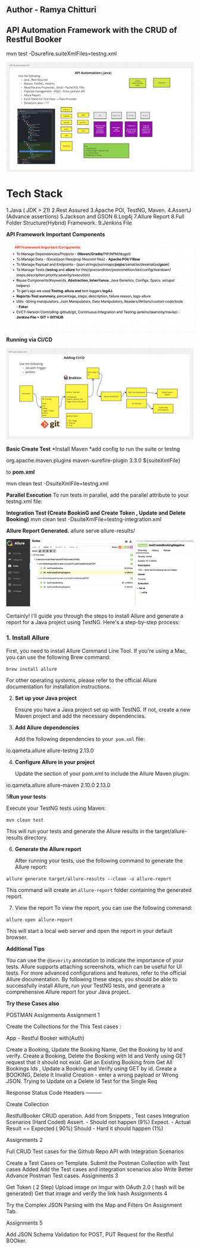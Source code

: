 ## Author - Ramya Chitturi
## API Automation Framework with the CRUD of Restful Booker

mvn test -Dsurefire.suiteXmlFiles=testng.xml

![img.png](img.png)




# **Tech Stack**

1.Java ( JDK > 21)
2.Rest Assured
3.Apache POI, TestNG, Maven.
4.AssertJ (Advance assertions)
5.Jackson and GSON
6.Log4j
7.Allure Report
8.Full Folder Structure(Hybrid) Framework.
9.Jenkins File

**API Framework Important Components**

![img_1.png](img_1.png)

**Running via CI/CD**

![img_2.png](img_2.png)

**Basic Create Test**
 *Install Maven
 *add config to run the suite or testng
  
<plugins>
      <plugin>
         <groupId>org.apache.maven.plugins</groupId>
          <artifactId>maven-surefire-plugin</artifactId>
           <version>3.3.0</version>
        <configuration>
            <suiteXmlFiles>
            <suiteXmlFile>${suiteXmlFile}</suiteXmlFile>
          </suiteXmlFiles>
        </configuration>
      </plugin>
    </plugins>
  </build>


to **pom.xml**

mvn clean test -DsuiteXmlFile=testng.xml

**Parallel Execution**
To run tests in parallel, add the parallel attribute to your testng.xml file:

<suite name="All Test Suite" parallel="methods" thread-count="2">

**Integration Test (Create BookinG and Create Token , Update and Delete Booking)**
mvn clean test -DsuiteXmlFile=testng-integration.xml

**Allure Report Generated.**
allure serve allure-results/

![img_3.png](img_3.png)


Certainly! I'll guide you through the steps to install Allure and generate a report for a Java project using TestNG. Here's a step-by-step process:

### 1. **Install Allure**

   First, you need to install Allure Command Line Tool. If you're using a Mac, you can use the following Brew command:

`brew install allure`

For other operating systems, please refer to the official Allure documentation for installation instructions.

2. **Set up your Java project**
   
   Ensure you have a Java project set up with TestNG. If not, create a new Maven project and add the necessary dependencies.

3. **Add Allure dependencies**
   
    Add the following dependencies to your` pom.xml` file:

<dependency>
    <groupId>io.qameta.allure</groupId>
    <artifactId>allure-testng</artifactId>
    <version>2.13.0</version>
</dependency>

4. **Configure Allure in your project**

   Update the <build> section of your pom.xml to include the Allure Maven plugin:

<build>
    <plugins>
        <plugin>
            <groupId>io.qameta.allure</groupId>
            <artifactId>allure-maven</artifactId>
            <version>2.10.0</version>
            <configuration>
                <reportVersion>2.13.0</reportVersion>
            </configuration>
        </plugin>
    </plugins>
 </build>

5**Run your tests**

   Execute your TestNG tests using Maven:

`mvn clean test`

This will run your tests and generate the Allure results in the target/allure-results directory.

6. **Generate the Allure report**
   
   After running your tests, use the following command to generate the Allure report:

`allure generate target/allure-results --clean -o allure-report`

This command will create an `allure-report` folder containing the generated report.

7. View the report
   To view the report, you can use the following command:

`allure open allure-report`

This will start a local web server and open the report in your default browser.

**Additional Tips**

You can use the `@Severity` annotation to indicate the importance of your tests.
Allure supports attaching screenshots, which can be useful for UI tests.
For more advanced configurations and features, refer to the official Allure documentation.
By following these steps, you should be able to successfully install Allure, run your TestNG tests, and generate a comprehensive Allure report for your Java project.

**Try these Cases also**

POSTMAN Assignments Assignment 1

Create the Collections for the This Test cases :

App - Restful Booker with(Auth)

Create a Booking, Update the Booking Name, Get the Booking by Id and verify.
Create a Booking, Delete the Booking with Id and Verify using GET request that it should not exist.
Get an Existing Booking from Get All Bookings Ids , Update a Booking and Verify using GET by id.
Create a BOOKING, Delete It
Invalid Creation - enter a wrong payload or Wrong JSON.
Trying to Update on a Delete Id
Test for the Single Req

Response
Status Code
Headers
———

Create Collection

RestfulBooker CRUD operation.
Add from Snippets , Test cases
Integration Scenarios (Hard Coded)
Assert. - Should not happen (9%) Expect. - Actual Result == Expected ( 90%) Should - Hard it should happen (1%)

Assignments 2

Full CRUD Test cases for the Github Repo API with Integration Scenarios

Create a Test Cases on Template.
Submit the Postman Collection with Test cases Added
Add the Test cases and integration scenarios also
Write Better Advance Postman Test cases.
Assignments 3

Get Token ( 2 Step)
Upload image on Imgur with OAuth 2.0 ( hash will be generated)
Get that image and verify the link hash
Assignments 4

Try the Complex JSON Parsing with the Map and Filters On Assignment Tab.

Assignments 5

Add JSON Schema Validation for POST, PUT Request for the Restful BOOker.
